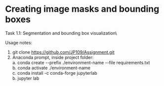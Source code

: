 # Creating image masks and bounding boxes
Task 1.1: Segmentation and bounding box visualization\

Usage notes:
1. git clone https://github.com/JP109/Assignment.git
2. Anaconda prompt, inside project folder:\
a. conda create --prefix ./environment-name --file requirements.txt\
b. conda activate ./environment-name\
c. conda install -c conda-forge jupyterlab\
b. jupyter lab
